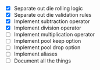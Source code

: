 - [X] Separate out die rolling logic
- [X] Separate out die validation rules
- [X] Implement subtraction operator
- [X] Implement division operator
- [ ] Implement multiplication operator
- [ ] Implement pool keep option
- [ ] Implement pool drop option
- [ ] Implement aliases
- [ ] Document all the things
